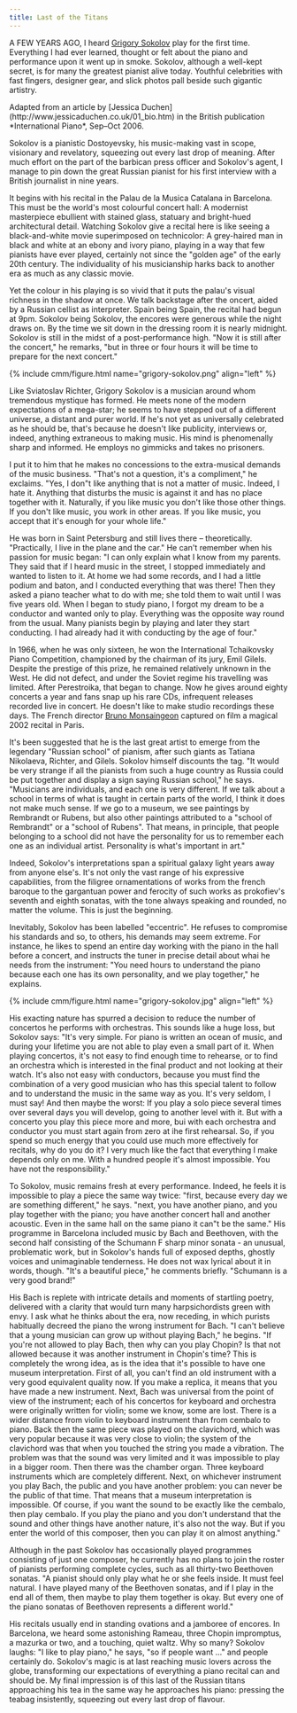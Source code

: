```yaml
---
title: Last of the Titans
---
```


A FEW YEARS AGO, I heard [Grigory Sokolov](https://en.wikipedia.org/wiki/Grigory_Sokolov) 
play for the first time. Everything I had ever learned, thought or felt about the piano and
performance upon it went up in smoke. Sokolov, although a well-kept secret, is for many the
greatest pianist alive today. Youthful celebrities with fast fingers, designer gear, and
slick photos pall beside such gigantic artistry.

<p id="alt-shaded-box" markdown="1">
Adapted from an article by [Jessica Duchen](http://www.jessicaduchen.co.uk/01_bio.htm) 
in the British publication *International Piano*, Sep–Oct 2006.
</p>

Sokolov is a pianistic Dostoyevsky, his music-making vast in scope, visionary and
revelatory, squeezing out every last drop of meaning. After much effort on the part of the
barbican press officer and Sokolov's agent, I manage to pin down the great Russian pianist
for his first interview with a British journalist in nine years.

It begins with his recital in the Palau de la Musica Catalana in Barcelona. This must be the
world's most colourful concert hall: A modernist masterpiece ebullient with stained glass,
statuary and bright-hued architectural detail. Watching Sokolov give a recital here is like
seeing a black-and-white movie superimposed on technicolor: A grey-haired man in black and
white at an ebony and ivory piano, playing in a way that few pianists have ever played,
certainly not since the "golden age" of the early 20th century. The individuality of his
musicianship harks back to another era as much as any classic movie.

Yet the colour in his playing is so vivid that it puts the palau's visual richness in the
shadow at once. We talk backstage after the oncert, aided by a Russian cellist as
interpreter. Spain being Spain, the recital had begun at 9pm. Sokolov being Sokolov, the
encores were generous while the night draws on. By the time we sit down in the dressing room
it is nearly midnight. Sokolov is still in the midst of a post-performance high. "Now it is
still after the concert," he remarks, "but in three or four hours it will be time to prepare
for the next concert."

{% include cmm/figure.html name="grigory-sokolov.png" align="left" %}

Like Sviatoslav Richter, Grigory Sokolov is a musician around whom tremendous mystique has
formed. He meets none of the modern expectations of a mega-star; he seems to have stepped
out of a different universe, a distant and purer world. If he's not yet as universally
celebrated as he should be, that's because he doesn't like publicity, interviews or, indeed,
anything extraneous to making music. His mind is phenomenally sharp and informed. He employs
no gimmicks and takes no prisoners.

I put it to him that he makes no concessions to the extra-musical demands of the music
business. "That's not a question, it's a compliment," he exclaims. "Yes, I don"t like
anything that is not a matter of music. Indeed, I hate it. Anything that disturbs the music
is against it and has no place together with it. Naturally, if you like music you don't like
those other things. If you don't like music, you work in other areas. If you like music, you
accept that it's enough for your whole life."

He was born in Saint Petersburg and still lives there – theoretically. "Practically, I live
in the plane and the car." He can't remember when his passion for music began: "I can only
explain what I know from my parents. They said that if I heard music in the street, I
stopped immediately and wanted to listen to it. At home we had some records, and I had a
little podium and baton, and I conducted everything that was there! Then they asked a piano
teacher what to do with me; she told them to wait until I was five years old. When I began
to study piano, I forgot my dream to be a conductor and wanted only to play. Everything was
the opposite way round from the usual. Many pianists begin by playing and later they start
conducting. I had already had it with conducting by the age of four."

In 1966, when he was only sixteen, he won the International Tchaikovsky Piano Competition,
championed by the chairman of its jury, Emil Gilels. Despite the prestige of this prize, he
remained relatively unknown in the West. He did not defect, and under the Soviet regime his
travelling was limited. After Perestroika, that began to change. Now he gives around eighty
concerts a year and fans snap up his rare CDs, infrequent releases recorded live in concert.
He doesn't like to make studio recordings these days. The French director [Bruno
Monsaingeon](http://www.brunomonsaingeon.com/EN/PERFORMERS/G_SOKOLOV.html) captured on film
a magical 2002 recital in Paris.

It's been suggested that he is the last great artist to emerge from the legendary "Russian
school" of pianism, after such giants as Tatiana Nikolaeva, Richter, and Gilels. Sokolov
himself discounts the tag. "It would be very strange if all the pianists from such a huge
country as Russia could be put together and display a sign saying Russian school," he says.
"Musicians are individuals, and each one is very different. If we talk about a school in
terms of what is taught in certain parts of the world, I think it does not make much sense.
If we go to a museum, we see paintings by Rembrandt or Rubens, but also other paintings
attributed to a "school of Rembrandt" or a "school of Rubens". That means, in principle,
that people belonging to a school did not have the personality for us to remember each one
as an individual artist. Personality is what's important in art."

Indeed, Sokolov's interpretations span a spiritual galaxy light years away from anyone
else's. It's not only the vast range of his expressive capabilities, from the filigree
ornamentations of works from the french baroque to the gargantuan power and ferocity of such
works as prokofiev's seventh and eighth sonatas, with the tone always speaking and rounded,
no matter the volume. This is just the beginning.

Inevitably, Sokolov has been labelled "eccentric". He refuses to compromise his standards
and so, to others, his demands may seem extreme. For instance, he likes to spend an entire
day working with the piano in the hall before a concert, and instructs the tuner in precise
detail about whai he needs from the instrument: "You need hours to understand the piano
because each one has its own personality, and we play together," he explains.

{% include cmm/figure.html name="grigory-sokolov.jpg" align="left" %}

His exacting nature has spurred a decision to reduce the number of concertos he performs
with orchestras. This sounds like a huge loss, but Sokolov says: "It's very simple. For
piano is written an ocean of music, and during your lifetime you are not able to play even a
small part of it. When playing concertos, it's not easy to find enough time to rehearse, or
to find an orchestra which is interested in the final product and not looking at their
watch. It's also not easy with conductors, because you must find the combination of a very
good musician who has this special talent to follow and to understand the music in the same
way as you. It's very seldom, I must say! And then maybe the worst: If you play a solo piece
several times over several days you will develop, going to another level with it. But with a
concerto you play this piece more and more, bui with each orchestra and conductor you must
start again from zero at ihe first rehearsal. So, if you spend so much energy that you could
use much more effectively for recitals, why do you do it? I very much like the fact that
everything I make depends only on me. With a hundred people it's almost impossible. You have
not the responsibility."

To Sokolov, music remains fresh at every performance. Indeed, he feels it is impossible to
play a piece the same way twice: "first, because every day we are something different," he
says. "next, you have another piano, and you play together with the piano; you have another
concert hall and another acoustic. Even in the same hall on the same piano it can"t be the
same." His programme in Barcelona included music by Bach and Beethoven, with the second half
consisting of the Schumann F sharp minor sonata - an unusual, problematic work, but in
Sokolov's hands full of exposed depths, ghostly voices and unimaginable tenderness. He does
not wax lyrical about it in words, though. "It's a beautiful piece," he comments briefly.
"Schumann is a very good brand!"

His Bach is replete with intricate details and moments of startling poetry, delivered with a
clarity that would turn many harpsichordists green with envy. I ask what he thinks about the
era, now receding, in which purists habitually decreed the piano the wrong instrument for
Bach. "I can't believe that a young musician can grow up without playing Bach," he begins.
"If you're not allowed to play Bach, then why can you play Chopin? Is that not allowed
because it was another instrument in Chopin's time? This is completely the wrong idea, as is
the idea that it's possible to have one museum interpretation. First of all, you can't find
an old instrument with a very good equivalent quality now. If you make a replica, it means
that you have made a new instrument. Next, Bach was universal from the point of view of the
instrument; each of his concertos for keyboard and orchestra were originally written for
violin; some we know, some are lost. There is a wider distance from violin to keyboard
instrument than from cembalo to piano. Back then the same piece was played on the
clavichord, which was very popular because it was very close to violin; the system of the
clavichord was that when you touched the string you made a vibration. The problem was that
the sound was very limited and it was impossible to play in a bigger room. Then there was
the chamber organ. Three keyboard instruments which are completely different. Next, on
whichever instrument you play Bach, the public and you have another problem: you can never
be the public of that time. That means that a museum interpretation is impossible. Of
course, if you want the sound to be exactly like the cembalo, then play cembalo. If you play
the piano and you don't understand that the sound and other things have another nature, it's
also not the way. But if you enter the world of this composer, then you can play it on
almost anything."

Although in the past Sokolov has occasionally played programmes consisting of just one
composer, he currently has no plans to join the roster of pianists performing complete
cycles, such as all thirty-two Beethoven sonatas. "A pianist should only play what he or she
feels inside. It must feel natural. I have played many of the Beethoven sonatas, and if I
play in the end all of them, then maybe to play them together is okay. But every one of the
piano sonatas of Beethoven represents a different world."

His recitals usually end in standing ovations and a jamboree of encores. In Barcelona, we
heard some astonishing Rameau, three Chopin impromptus, a mazurka or two, and a touching,
quiet waltz. Why so many? Sokolov laughs: "I like to play piano," he says, "so if people
want ..." and people certainly do. Sokolov's magic is at last reaching music lovers across
the globe, transforming our expectations of everything a piano recital can and should be. My
final impression is of this last of the Russian titans approaching his tea in the same way
he approaches his piano: pressing the teabag insistently, squeezing out every last drop of
flavour.

